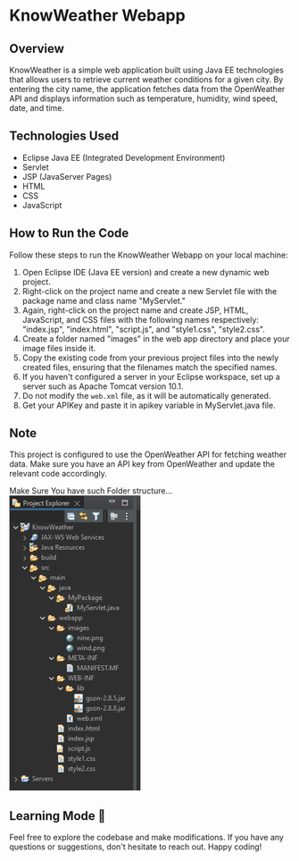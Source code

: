 # KnowWeather Webapp

## Overview

KnowWeather is a simple web application built using Java EE technologies that allows users to retrieve current weather conditions for a given city. By entering the city name, the application fetches data from the OpenWeather API and displays information such as temperature, humidity, wind speed, date, and time.

## Technologies Used

- Eclipse Java EE (Integrated Development Environment)
- Servlet
- JSP (JavaServer Pages)
- HTML
- CSS
- JavaScript

## How to Run the Code

Follow these steps to run the KnowWeather Webapp on your local machine:

1. Open Eclipse IDE (Java EE version) and create a new dynamic web project.
2. Right-click on the project name and create a new Servlet file with the package name and class name "MyServlet."
3. Again, right-click on the project name and create JSP, HTML, JavaScript, and CSS files with the following names respectively: "index.jsp", "index.html", "script.js", and "style1.css", "style2.css".
4. Create a folder named "images" in the web app directory and place your image files inside it.
5. Copy the existing code from your previous project files into the newly created files, ensuring that the filenames match the specified names.
6. If you haven't configured a server in your Eclipse workspace, set up a server such as Apache Tomcat version 10.1.
7. Do not modify the `web.xml` file, as it will be automatically generated.
8. Get your APIKey and paste it in apikey variable in MyServlet.java file.

## Note

This project is configured to use the OpenWeather API for fetching weather data. Make sure you have an API key from OpenWeather and update the relevant code accordingly.

Make Sure You have such Folder structure...
<br>
![Folder Structure](images/Folders.png)

## Learning Mode 💛

Feel free to explore the codebase and make modifications. If you have any questions or suggestions, don't hesitate to reach out. Happy coding!

